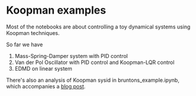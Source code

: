 # Koopman examples
Most of the notebooks are about controlling a toy dynamical systems using Koopman techniques.

So far we have
1. Mass-Spring-Damper system with PID control
2. Van der Pol Oscillator with PID control and Koopman-LQR control
3. EDMD on linear system

There's also an analysis of Koopman sysid in bruntons_example.ipynb, which accompanies a [blog post](https://samlaf.github.io/koopman-bruntons-toy-example.html).

